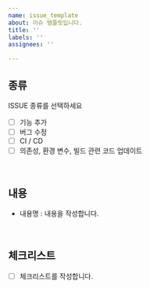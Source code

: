 ```yaml
---
name: issue_template
about: 이슈 템플릿입니다.
title: ''
labels: ''
assignees: ''

---
```


## 종류
ISSUE 종류를 선택하세요

- [ ] 기능 추가
- [ ] 버그 수정
- [ ] CI / CD
- [ ] 의존성, 환경 변수, 빌드 관련 코드 업데이트

<br/>

## 내용
- 내용명 : 내용을 작성합니다.

<br/>

## 체크리스트
- [ ] 체크리스트를 작성합니다.
